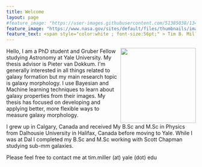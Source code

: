 ```yaml
---
title: Welcome
layout: page
#feature_image: "https://user-images.githubusercontent.com/51385038/134207530-9fb8d58f-128c-41b9-a5ad-ba15cbee6ad9.png"
feature_image: "https://www.nasa.gov/sites/default/files/thumbnails/image/main_image_deep_field_smacs0723-5mb.jpg"
feature_text: <span style="color:white ; font-size:56pt;" > Tim B. Miller </span>
---
```


<img src="https://user-images.githubusercontent.com/51385038/100281703-668b2080-2f38-11eb-9020-32b5bcfb96a8.JPG" width="200" align="right">
Hello, I am a PhD student and Gruber Fellow studying Astronomy at Yale University. My thesis advisor is Pieter van Dokkum. I'm generally interested in all things related to galaxy formation but my main research topic is galaxy morphology. I use Bayesian and Machine learning techniques to learn about galaxy properties from their images. My thesis has focused on developing and applying better, more flexible ways to measure galaxy morphology.

I grew up in Calgary, Canada and received My B.Sc and M.Sc in Physics from Dalhousie University in Halifax, Canada before moving to Yale. While I was at Dal I completed my B.Sc and M.Sc working with Scott Chapman studying sub-mm galaxies.

Please feel free to contact me at tim.miller (at) yale (dot) edu
